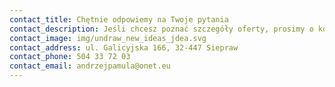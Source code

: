 ```yaml
---
contact_title: Chętnie odpowiemy na Twoje pytania
contact_description: Jeśli chcesz poznać szczegóły oferty, prosimy o kontakt telefoniczny albo mailowy.
contact_image: img/undraw_new_ideas_jdea.svg
contact_address: ul. Galicyjska 166, 32-447 Siepraw
contact_phone: 504 33 72 03
contact_email: andrzejpamula@onet.eu
---
```


